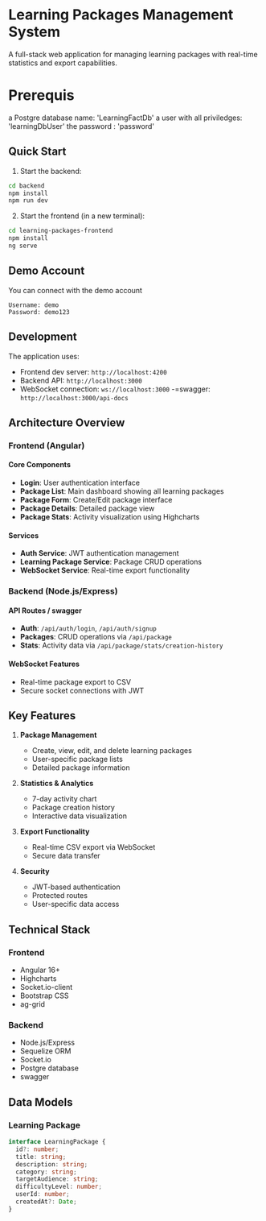# Learning Packages Management System

A full-stack web application for managing learning packages with real-time statistics and export capabilities.

# Prerequis
a Postgre database
name: 'LearningFactDb'
a user with all priviledges: 'learningDbUser'
the password : 'password'

## Quick Start

1. Start the backend:
```bash
cd backend
npm install
npm run dev
```

2. Start the frontend (in a new terminal):
```bash
cd learning-packages-frontend
npm install
ng serve
```

## Demo Account

You can connect with the demo account 
```
Username: demo
Password: demo123
```

## Development

The application uses:
- Frontend dev server: `http://localhost:4200`
- Backend API: `http://localhost:3000`
- WebSocket connection: `ws://localhost:3000`
 -=swagger: `http://localhost:3000/api-docs` 

## Architecture Overview

### Frontend (Angular)

#### Core Components
- **Login**: User authentication interface
- **Package List**: Main dashboard showing all learning packages
- **Package Form**: Create/Edit package interface
- **Package Details**: Detailed package view
- **Package Stats**: Activity visualization using Highcharts

#### Services
- **Auth Service**: JWT authentication management
- **Learning Package Service**: Package CRUD operations
- **WebSocket Service**: Real-time export functionality

### Backend (Node.js/Express)

#### API Routes / swagger
- **Auth**: `/api/auth/login`, `/api/auth/signup`
- **Packages**: CRUD operations via `/api/package`
- **Stats**: Activity data via `/api/package/stats/creation-history`

#### WebSocket Features
- Real-time package export to CSV
- Secure socket connections with JWT


## Key Features

1. **Package Management**
   - Create, view, edit, and delete learning packages
   - User-specific package lists
   - Detailed package information

2. **Statistics & Analytics**
   - 7-day activity chart
   - Package creation history
   - Interactive data visualization

3. **Export Functionality**
   - Real-time CSV export via WebSocket
   - Secure data transfer

4. **Security**
   - JWT-based authentication
   - Protected routes
   - User-specific data access

## Technical Stack

### Frontend
- Angular 16+
- Highcharts
- Socket.io-client
- Bootstrap CSS
- ag-grid

### Backend
- Node.js/Express
- Sequelize ORM
- Socket.io
- Postgre database
- swagger

## Data Models

### Learning Package
```typescript
interface LearningPackage {
  id?: number;
  title: string;
  description: string;
  category: string;
  targetAudience: string;
  difficultyLevel: number;
  userId: number;
  createdAt?: Date;
}
```


